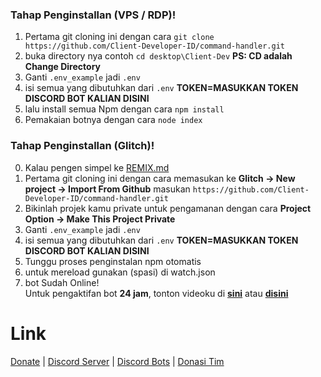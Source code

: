 ### Tahap Penginstallan (VPS / RDP)!
1. Pertama git cloning ini dengan cara `git clone https://github.com/Client-Developer-ID/command-handler.git`
2. buka directory nya contoh `cd desktop\Client-Dev` **PS: CD adalah Change Directory**
3. Ganti `.env_example` jadi `.env`
4. isi semua yang dibutuhkan dari `.env`
**TOKEN=MASUKKAN TOKEN DISCORD BOT KALIAN DISINI**
5. lalu install semua Npm dengan cara `npm install`
6. Pemakaian botnya dengan cara `node index`

### Tahap Penginstallan (Glitch)!
0. Kalau pengen simpel ke [REMIX.md](https://github.com/Client-Developer-ID/command-handler/blob/master/REMIX.md)
1. Pertama git cloning ini dengan cara memasukan ke **Glitch -> New project -> Import From Github** masukan `https://github.com/Client-Developer-ID/command-handler.git`
2. Bikinlah projek kamu private untuk pengamanan dengan cara **Project Option -> Make This Project Private**
3. Ganti `.env_example` jadi `.env`
4. isi semua yang dibutuhkan dari `.env`
**TOKEN=MASUKKAN TOKEN DISCORD BOT KALIAN DISINI**
5. Tunggu proses penginstalan npm otomatis
6. untuk mereload gunakan (spasi) di watch.json
7. bot Sudah Online!                                                                                                                                                  
Untuk pengaktifan bot **24 jam**, tonton videoku di **[sini](https://youtube.com/rayhantech)** atau **[disini](https://www.youtube.com/channel/UCV6c67PLrgc6CWNzFXiVQSA/)**
# Link
[Donate](https://saweria.co/donate/rayhantech) | [Discord Server](https://discord.gg/6NpEfbM) | [Discord Bots](https://top.gg/user/585371124766998528) | [Donasi Tim](https://saweria.co/clientdev)
